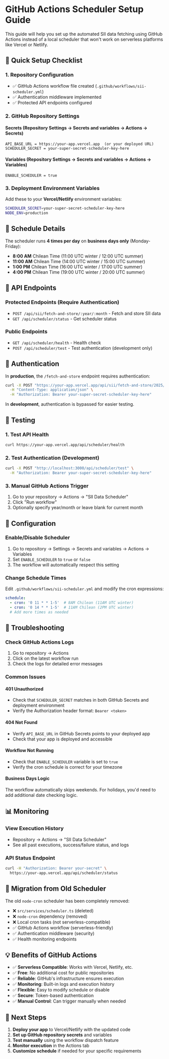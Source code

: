 # GitHub Actions Scheduler Setup Guide

This guide will help you set up the automated SII data fetching using GitHub Actions instead of a local scheduler that won't work on serverless platforms like Vercel or Netlify.

## 🚀 Quick Setup Checklist

### 1. Repository Configuration
- ✅ GitHub Actions workflow file created (`.github/workflows/sii-scheduler.yml`)
- ✅ Authentication middleware implemented
- ✅ Protected API endpoints configured

### 2. GitHub Repository Settings

#### **Secrets (Repository Settings → Secrets and variables → Actions → Secrets)**
```
API_BASE_URL = https://your-app.vercel.app  (or your deployed URL)
SCHEDULER_SECRET = your-super-secret-scheduler-key-here
```

#### **Variables (Repository Settings → Secrets and variables → Actions → Variables)**
```
ENABLE_SCHEDULER = true
```

### 3. Deployment Environment Variables

Add these to your **Vercel/Netlify** environment variables:
```bash
SCHEDULER_SECRET=your-super-secret-scheduler-key-here
NODE_ENV=production
```

## 📅 Schedule Details

The scheduler runs **4 times per day** on **business days only** (Monday-Friday):

- **8:00 AM** Chilean Time (11:00 UTC winter / 12:00 UTC summer)
- **11:00 AM** Chilean Time (14:00 UTC winter / 15:00 UTC summer)  
- **1:00 PM** Chilean Time (16:00 UTC winter / 17:00 UTC summer)
- **4:00 PM** Chilean Time (19:00 UTC winter / 20:00 UTC summer)

## 🔧 API Endpoints

### Protected Endpoints (Require Authentication)
- `POST /api/sii/fetch-and-store/:year/:month` - Fetch and store SII data
- `GET /api/scheduler/status` - Get scheduler status

### Public Endpoints  
- `GET /api/scheduler/health` - Health check
- `POST /api/scheduler/test` - Test authentication (development only)

## 🔐 Authentication

In **production**, the `/fetch-and-store` endpoint requires authentication:

```bash
curl -X POST "https://your-app.vercel.app/api/sii/fetch-and-store/2025/09" \
  -H "Content-Type: application/json" \
  -H "Authorization: Bearer your-super-secret-scheduler-key-here"
```

In **development**, authentication is bypassed for easier testing.

## 🧪 Testing

### 1. Test API Health
```bash
curl https://your-app.vercel.app/api/scheduler/health
```

### 2. Test Authentication (Development)
```bash
curl -X POST "http://localhost:3000/api/scheduler/test" \
  -H "Authorization: Bearer your-super-secret-scheduler-key-here"
```

### 3. Manual GitHub Actions Trigger
1. Go to your repository → Actions → "SII Data Scheduler"
2. Click "Run workflow"
3. Optionally specify year/month or leave blank for current month

## 🔧 Configuration

### Enable/Disable Scheduler
1. Go to repository → Settings → Secrets and variables → Actions → Variables
2. Set `ENABLE_SCHEDULER` to `true` or `false`
3. The workflow will automatically respect this setting

### Change Schedule Times
Edit `.github/workflows/sii-scheduler.yml` and modify the cron expressions:

```yaml
schedule:
  - cron: '0 11 * * 1-5'  # 8AM Chilean (11AM UTC winter)
  - cron: '0 14 * * 1-5'  # 11AM Chilean (2PM UTC winter)
  # Add more times as needed
```

## 🐛 Troubleshooting

### Check GitHub Actions Logs
1. Go to repository → Actions
2. Click on the latest workflow run
3. Check the logs for detailed error messages

### Common Issues

#### 401 Unauthorized
- Check that `SCHEDULER_SECRET` matches in both GitHub Secrets and deployment environment
- Verify the Authorization header format: `Bearer <token>`

#### 404 Not Found  
- Verify `API_BASE_URL` in GitHub Secrets points to your deployed app
- Check that your app is deployed and accessible

#### Workflow Not Running
- Check that `ENABLE_SCHEDULER` variable is set to `true`
- Verify the cron schedule is correct for your timezone

#### Business Days Logic
The workflow automatically skips weekends. For holidays, you'd need to add additional date checking logic.

## 📊 Monitoring

### View Execution History
- Repository → Actions → "SII Data Scheduler"
- See all past executions, success/failure status, and logs

### API Status Endpoint
```bash
curl -H "Authorization: Bearer your-secret" \
  https://your-app.vercel.app/api/scheduler/status
```

## 🔄 Migration from Old Scheduler

The old `node-cron` scheduler has been completely removed:
- ❌ `src/services/scheduler.ts` (deleted)
- ❌ `node-cron` dependency (removed)
- ❌ Local cron tasks (not serverless-compatible)
- ✅ GitHub Actions workflow (serverless-friendly)
- ✅ Authentication middleware (security)
- ✅ Health monitoring endpoints

## 💡 Benefits of GitHub Actions

- ✅ **Serverless Compatible**: Works with Vercel, Netlify, etc.
- ✅ **Free**: No additional cost for public repositories
- ✅ **Reliable**: GitHub's infrastructure ensures execution
- ✅ **Monitoring**: Built-in logs and execution history
- ✅ **Flexible**: Easy to modify schedule or disable
- ✅ **Secure**: Token-based authentication
- ✅ **Manual Control**: Can trigger manually when needed

## 🎯 Next Steps

1. **Deploy your app** to Vercel/Netlify with the updated code
2. **Set up GitHub repository secrets** and variables
3. **Test manually** using the workflow dispatch feature
4. **Monitor execution** in the Actions tab
5. **Customize schedule** if needed for your specific requirements